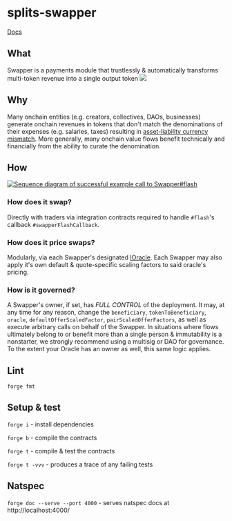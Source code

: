 # splits-swapper

[Docs](https://docs.0xsplits.xyz/core/swapper)

## What

Swapper is a payments module that trustlessly & automatically transforms multi-token revenue into a single output token
![](https://docs.0xsplits.xyz/_next/image?url=%2F_next%2Fstatic%2Fmedia%2Fswapper_diagram.2f2890db.png&w=3840&q=75)

## Why

Many onchain entities (e.g. creators, collectives, DAOs, businesses) generate onchain revenues in tokens that don't match the denominations of their expenses (e.g. salaries, taxes) resulting in [asset-liability currency mismatch](https://en.wikipedia.org/wiki/Asset%E2%80%93liability_mismatch#Currency_Mismatch).
More generally, many onchain value flows benefit technically and financially from the ability to curate the denomination.

## How

[![Sequence diagram of successful example call to Swapper#flash](https://mermaid.ink/svg/pako:eNqNlE2P0zAQhv-KZVQFRCuqbbetclipCY3EASHYFRfCYZpMd6117GBPFqpV_zt2rG6bJqy45MPzzDvz-uuZF7pEHvPR6DlXjAklKGbtJ2MRPWCFUcyiLViMxuej38EI2Eq00QveBndaUQaVkHuf5yF5TAzJ-IdSLbXx4TeLZHm1mnaA2ogKzP7EZLNsni2GmESbEs2rahYLrcqO3mKzWSbLYepScTpfrq67LBQknoCEVv8BExoSnerr62SepYPQpd58Nlul6yiQB_9yj8NolKtcWfzVoCrwo4B7A5UnAndnwIlMbm7e3_6GukbzSRE6hLSJ29XNJNiHwPaIs7SY7XqgD38xUEiM2T3S10YTrivdKLKBC0GHTV5U4Dx-1HHEQHc_GBlQdoeG-f3GSD-iemvfsZ-9LgaybRhq7aUg5RaKx3_ZPNX3VTff0qspc79GPyH7wGrY--SLsp1ZOvnrGUtQ4U4UfkE7llo3d_os3Pc1GfBFmkB28l5pK6x-zPiYV2gqEKU72u3xzHl7bHPuWuZ-enPuNpPjoCF9u1cFj8k0OOZNXQId99VxEEvhKnwOV0V7Yxz-An7IWig)](https://mermaid.live/edit#pako:eNqNlMtu2zAQRX-FYGGoRW3UiB3b0CKApVpAFkGQJuim6mIsjRIiFKmSo7RG4H8vKcGxZalBN3pwztyZy9crz3SOPOSj0WuqGBNKUMiaT8YCesISg5AFW7AYjE9Hv4MRsJVogze8CRZaUQKlkDuf5yF5SGyT8Q_FWmrjwx8W0fJiNe0AlRElmN2RSWbJPFkMMZE2OZp31SxmWuUdvcVms4yWw9S54nS-XF12WchIvAAJrf4DJjQkOtXXl9E8iQehc735bLaK10FL7v3LPfajUapSZfFXjSrDrwIeDZSeaLkHA05kcnX1-f43VBWaa0XoENImbFY3kWCfWrZHnKSFrOiBPnxrIJMYskeku1oTrktdK7It1wYdNnlTgdP4QccRA939YGRA2QIN8_uNkX5G9dF-Yj97XQxk23aosReDlFvInv9l81jfV918iy-mzP0a_YLsC6tg55PPynZm6eivZyxChYXI_IJ2LDVuHvRJuO9rMuCLNIHs5L3TVrv6IeNjXqIpQeTuaDfHM-XNsU25a5n76U2520yOg5r0_U5lPCRT45jXVQ502Fc8LEBaN4q5cCVu2ruiuTL2fwHX4Vpz)

### How does it swap?

Directly with traders via integration contracts required to handle `#flash`'s callback `#swapperFlashCallback`.

### How does it price swaps?

Modularly, via each Swapper's designated [IOracle](https://github.com/0xSplits/splits-oracle).
Each Swapper may also apply it's own default & quote-specific scaling factors to said oracle's pricing.

### How is it governed?

A Swapper's owner, if set, has _FULL CONTROL_ of the deployment.
It may, at any time for any reason, change the `beneficiary`, `tokenToBeneficiary`, `oracle`, `defaultOfferScaledFactor`, `pairScaledOfferFactors`, as well as execute arbitrary calls on behalf of the Swapper.
In situations where flows ultimately belong to or benefit more than a single person & immutability is a nonstarter, we strongly recommend using a multisig or DAO for governance.
To the extent your Oracle has an owner as well, this same logic applies.

## Lint

`forge fmt`

## Setup & test

`forge i` - install dependencies

`forge b` - compile the contracts

`forge t` - compile & test the contracts

`forge t -vvv` - produces a trace of any failing tests

## Natspec

`forge doc --serve --port 4000` - serves natspec docs at http://localhost:4000/
